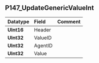 ## P147\_UpdateGenericValueInt ##
| **Datatype** | **Field** | **Comment** |
|:-------------|:----------|:------------|
| **UInt16** | Header |  |
| **UInt32** | ValueID |  |
| **UInt32** | AgentID |  |
| **UInt32** | Value |  |